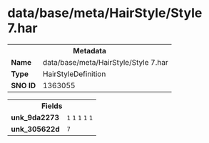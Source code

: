 <h1>data/base/meta/HairStyle/Style 7.har</h1><table><tr><th colspan="100%">Metadata</th></tr><tr><td><b>Name</b></td><td>data/base/meta/HairStyle/Style 7.har</td></tr><tr><td><b>Type</b></td><td>HairStyleDefinition</td></tr><tr><td><b>SNO ID</b></td><td>1363055</td></tr></table>

<table><tr><th colspan="100%">Fields</th></tr><tr><td><b>unk_9da2273</b></td><td><code>1</code>
<code>1</code>
<code>1</code>
<code>1</code>
<code>1</code>
</td></tr><tr><td><b>unk_305622d</b></td><td><code>7</code></td></tr></table>

